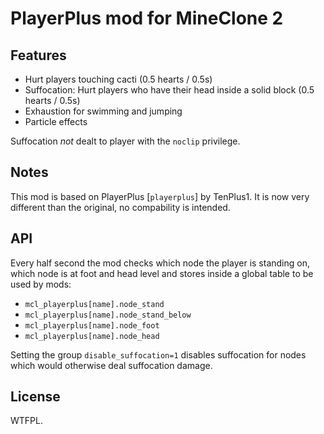 # PlayerPlus mod for MineClone 2

## Features

- Hurt players touching cacti (0.5 hearts / 0.5s)
- Suffocation: Hurt players who have their head inside a solid block (0.5 hearts / 0.5s)
- Exhaustion for swimming and jumping
- Particle effects

Suffocation *not* dealt to player with the `noclip` privilege.

## Notes
This mod is based on PlayerPlus [`playerplus`] by TenPlus1. It is now
very different than the original, no compability is intended.

## API

Every half second the mod checks which node the player is standing on, which
node is at foot and head level and stores inside a global table to be used by mods:

- `mcl_playerplus[name].node_stand`
- `mcl_playerplus[name].node_stand_below`
- `mcl_playerplus[name].node_foot`
- `mcl_playerplus[name].node_head`

Setting the group `disable_suffocation=1` disables suffocation for nodes which
would otherwise deal suffocation damage.

## License
WTFPL.

